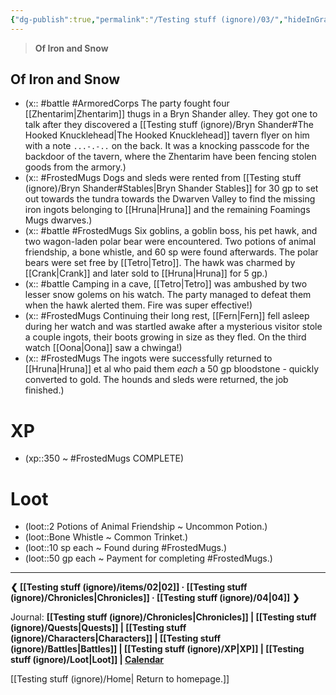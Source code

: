 ```yaml
---
{"dg-publish":true,"permalink":"/Testing stuff (ignore)/03/","hideInGraph":true}
---
```


> **Of Iron and Snow**
## Of Iron and Snow
- (x:: #battle #ArmoredCorps The party fought four [[Zhentarim\|Zhentarim]] thugs in a Bryn Shander alley. They got one to talk after they discovered a [[Testing stuff (ignore)/Bryn Shander#The Hooked Knucklehead\|The Hooked Knucklehead]] tavern flyer on him with a note `...-.-..` on the back. It was a knocking passcode for the backdoor of the tavern, where the Zhentarim have been fencing stolen goods from the armory.)
- (x:: #FrostedMugs Dogs and sleds were rented from [[Testing stuff (ignore)/Bryn Shander#Stables\|Bryn Shander Stables]] for 30 gp to set out towards the tundra towards the Dwarven Valley to find the missing iron ingots belonging to [[Hruna\|Hruna]] and the remaining Foamings Mugs dwarves.)
- (x:: #battle #FrostedMugs Six goblins, a goblin boss, his pet hawk, and two wagon-laden polar bear were encountered. Two potions of animal friendship, a bone whistle, and 60 sp were found afterwards. The polar bears were set free by [[Tetro\|Tetro]]. The hawk was charmed by [[Crank\|Crank]] and later sold to [[Hruna\|Hruna]] for 5 gp.)
- (x:: #battle Camping in a cave, [[Tetro\|Tetro]] was ambushed by two lesser snow golems on his watch. The party managed to defeat them when the hawk alerted them. Fire was super effective!)
- (x:: #FrostedMugs Continuing their long rest, [[Fern\|Fern]] fell asleep during her watch and was startled awake after a mysterious visitor stole a couple ingots, their boots growing in size as they fled. On the third watch [[Oona\|Oona]] saw a chwinga!)
- (x:: #FrostedMugs The ingots were successfully returned to [[Hruna\|Hruna]] et al who paid them *each* a 50 gp bloodstone - quickly converted to gold. The hounds and sleds were returned, the job finished.)


# XP
- (xp::350 ~ #FrostedMugs COMPLETE)

# Loot
- (loot::2 Potions of Animal Friendship ~ Uncommon Potion.)
- (loot::Bone Whistle ~ Common Trinket.)
- (loot::10 sp each ~ Found during #FrostedMugs.)
- (loot::50 gp each ~ Payment for completing #FrostedMugs.)

--- 
**❮ [[Testing stuff (ignore)/items/02\|02]] · [[Testing stuff (ignore)/Chronicles\|Chronicles]] ·  [[Testing stuff (ignore)/04\|04]] ❯**

Journal: **[[Testing stuff (ignore)/Chronicles\|Chronicles]] | [[Testing stuff (ignore)/Quests\|Quests]] |  [[Testing stuff (ignore)/Characters\|Characters]] | [[Testing stuff (ignore)/Battles\|Battles]] | [[Testing stuff (ignore)/XP\|XP]] | [[Testing stuff (ignore)/Loot\|Loot]] | [Calendar](https://app.fantasy-calendar.com/calendars/38f9e3f5098bac1f655a4fb4241f35eb)**

[[Testing stuff (ignore)/Home\| Return to homepage.]]
